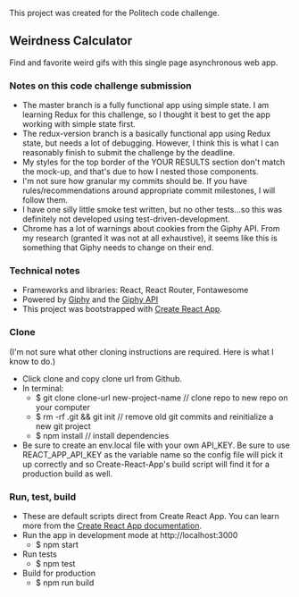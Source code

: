 
This project was created for the Politech code challenge.

## Weirdness Calculator
Find and favorite weird gifs with this single page asynchronous web app. 

### Notes on this code challenge submission
- The master branch is a fully functional app using simple state. I am learning Redux for this challenge, so I thought it best to get the app working with simple state first.
- The redux-version branch is a basically functional app using Redux state, but needs a lot of debugging. However, I think this is what I can reasonably finish to submit the challenge by the deadline.
- My styles for the top border of the YOUR RESULTS section don't match the mock-up, and that's due to how I nested those components.
- I'm not sure how granular my commits should be. If you have rules/recommendations around appropriate commit milestones, I will follow them.
- I have one silly little smoke test written, but no other tests...so this was definitely not developed using test-driven-development.
- Chrome has a lot of warnings about cookies from the Giphy API. From my research (granted it was not at all exhaustive), it seems like this is something that Giphy needs to change on their end.

### Technical notes
- Frameworks and libraries:  React, React Router, Fontawesome
- Powered by [Giphy](https://giphy.com/) and the [Giphy API](https://developers.giphy.com/) 
- This project was bootstrapped with [Create React App](https://github.com/facebook/create-react-app).

### Clone
(I'm not sure what other cloning instructions are required. Here is what I know to do.)
- Click clone and copy clone url from Github.
- In terminal: 
    - $ git clone clone-url new-project-name // clone repo to new repo on your computer
    - $ rm -rf .git && git init // remove old git commits and reinitialize a new git project
    - $ npm install // install dependencies
- Be sure to create an env.local file with your own API_KEY. Be sure to use REACT_APP_API_KEY as 
the variable name so the config file will pick it up correctly and so Create-React-App's build
script will find it for a production build as well. 

### Run, test, build
- These are default scripts direct from Create React App. You can learn more from the [Create React App documentation](https://create-react-app.dev/docs/getting-started/).
- Run the app in development mode at http://localhost:3000  
    - $ npm start
- Run tests 
    - $ npm test
- Build for production
    - $ npm run build

